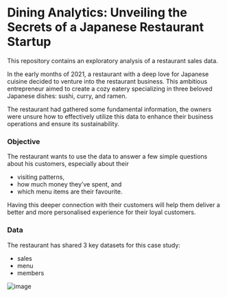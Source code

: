 # Dining Analytics: Unveiling the Secrets of a Japanese Restaurant Startup

This repository contains an exploratory analysis of a restaurant sales data. 

In the early months of 2021, a restaurant with a deep love for Japanese cuisine decided to venture into the restaurant business. This ambitious entrepreneur aimed to create a cozy eatery specializing in three beloved Japanese dishes: sushi, curry, and ramen.

The restaurant had gathered some fundamental information, the owners were unsure how to effectively utilize this data to enhance their business operations and ensure its sustainability.

### Objective

The restaurant wants to use the data to answer a few simple questions about his customers, especially about their

* visiting patterns,
* how much money they’ve spent, and
* which menu items are their favourite.

Having this deeper connection with their customers will help them deliver a better and more personalised experience for their loyal customers.

### Data

The restaurant has shared 3 key datasets for this case study:

* sales
* menu
* members

![image](https://github.com/Rishav1800/Dining-Analytics/assets/110741772/c33bb0b7-5eef-418b-a960-e6d6cbcf1895)


